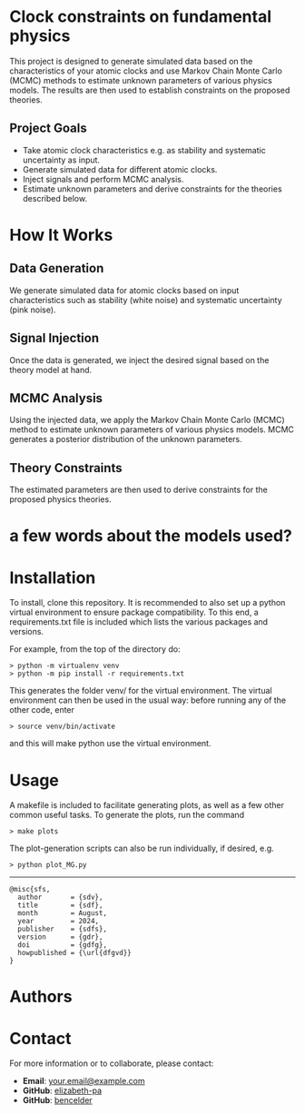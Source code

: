 # Clock constraints on fundamental physics

This project is designed to generate simulated data based on the characteristics of your atomic clocks and use Markov Chain Monte Carlo (MCMC) methods to estimate unknown parameters of various physics models. The results are then used to establish constraints on the proposed theories.

## Project Goals
- Take atomic clock characteristics e.g. as stability and systematic uncertainty as input.
- Generate simulated data for different atomic clocks.
- Inject signals and perform MCMC analysis.
- Estimate unknown parameters and derive constraints for the theories described below.

# How It Works

## Data Generation
We generate simulated data for atomic clocks based on input characteristics such as stability (white noise) and systematic uncertainty (pink noise). 

## Signal Injection
Once the data is generated, we inject the desired signal based on the theory model at hand.

## MCMC Analysis
Using the injected data, we apply the Markov Chain Monte Carlo (MCMC) method to estimate unknown parameters of various physics models. MCMC generates a posterior distribution of the unknown parameters.

## Theory Constraints
The estimated parameters are then used to derive constraints for the proposed physics theories. 

# a few words about the models used?

# Installation

To install, clone this repository.  It is recommended to also set up
a python virtual environment to ensure package compatibility.
To this end, a requirements.txt file is included which lists the
various packages and versions.

For example, from the top of the directory do:
```
> python -m virtualenv venv
> python -m pip install -r requirements.txt
```
This generates the folder venv/ for the virtual environment.  The virtual environment can then be used in the usual way: before running any of the other code, enter
```
> source venv/bin/activate
```
and this will make python use the virtual environment.

# Usage

A makefile is included to facilitate generating plots, as well as a few
other common useful tasks.  To generate the plots, run the command
```
> make plots
```
The plot-generation scripts can also be run individually, if desired, e.g.
```
> python plot_MG.py
```

---

```
@misc{sfs,
  author       = {sdv},
  title        = {sdf},
  month        = August,
  year         = 2024,
  publisher    = {sdfs},
  version      = {gdr},
  doi          = {gdfg},
  howpublished = {\url{dfgvd}}
}
```

# Authors

# Contact

For more information or to collaborate, please contact:

- **Email**: [your.email@example.com](mailto:your.email@example.com)
- **GitHub**: [elizabeth-pa](https://github.com/elizabeth-pa)
- **GitHub**: [bencelder](https://github.com/bencelder)
